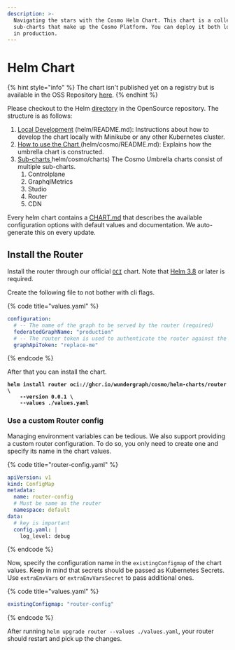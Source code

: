 ```yaml
---
description: >-
  Navigating the stars with the Cosmo Helm Chart. This chart is a collection of
  sub-charts that make up the Cosmo Platform. You can deploy it both locally and
  in production.
---
```


# Helm Chart

{% hint style="info" %}
The chart isn't published yet on a registry but is available in the OSS Repository [here](https://github.com/wundergraph/cosmo/tree/main/helm/cosmo).
{% endhint %}

Please checkout to the Helm [directory](https://github.com/wundergraph/cosmo/tree/main/helm/cosmo) in the OpenSource repository. The structure is as follows:

1. [Local Development](https://github.com/wundergraph/cosmo/blob/main/helm/README.md) (helm/README.md): Instructions about how to develop the chart locally with Minikube or any other Kubernetes cluster.
2. [How to use the Chart ](https://github.com/wundergraph/cosmo/blob/main/helm/cosmo/README.md)(helm/cosmo/README.md): Explains how the umbrella chart is constructed.
3. [Sub-charts ](https://github.com/wundergraph/cosmo/tree/main/helm/cosmo/charts)helm/cosmo/charts) The Cosmo Umbrella charts consist of multiple sub-charts.
   1. Controlplane
   2. GraphqlMetrics
   3. Studio
   4. Router
   5. CDN

Every helm chart contains a [CHART.md](https://github.com/wundergraph/cosmo/blob/main/helm/cosmo/CHART.md) that describes the available configuration options with default values and documentation. We auto-generate this on every update.

## Install the Router

Install the router through our official [`OCI`](https://helm.sh/docs/topics/registries/) chart. Note that [Helm 3.8](https://helm.sh/docs/topics/registries/) or later is required.

Create the following file to not bother with cli flags.

{% code title="values.yaml" %}
```yaml
configuration:
  # -- The name of the graph to be served by the router (required)
  federatedGraphName: "production"
  # -- The router token is used to authenticate the router against the controlplane (required)
  graphApiToken: "replace-me"
```
{% endcode %}

After that you can install the chart.

<pre class="language-bash"><code class="lang-bash"><strong>helm install router oci://ghcr.io/wundergraph/cosmo/helm-charts/router \
</strong><strong>    --version 0.0.1 \
</strong><strong>    --values ./values.yaml
</strong></code></pre>

### Use a custom Router config

Managing environment variables can be tedious. We also support providing a custom router configuration. To do so, you only need to create one and specify its name in the chart values.

{% code title="router-config.yaml" %}
```yaml
apiVersion: v1
kind: ConfigMap
metadata:
  name: router-config
  # Must be same as the router
  namespace: default
data:
  # key is important
  config.yaml: |
    log_level: debug
```
{% endcode %}

Now, specify the configuration name in the `existingConfigmap` of the chart values. Keep in mind that secrets should be passed as Kubernetes Secrets. Use `extraEnvVars` or  `extraEnvVarsSecret` to pass additional ones.

{% code title="values.yaml" %}
```yaml
existingConfigmap: "router-config"
```
{% endcode %}

After running `helm upgrade router --values ./values.yaml`, your router should restart and pick up the changes.
